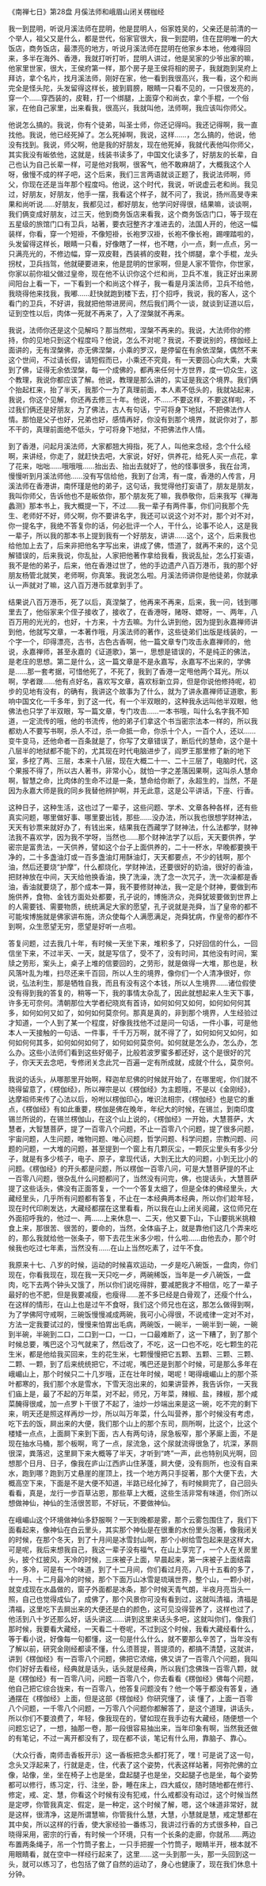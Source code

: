 
《南禅七日》第28盘 月傒法师和峨眉山闭关楞枷经

我一到昆明，听说月溪法师在昆明，他是昆明人，俗家姓吴的，父亲还是前清的一个举人，祖父又是什么，都是世代，俗家官很大，我一到昆明，住在昆明唯一的大饭店，商务饭店，最漂亮的地方，听说月溪法师在昆明在他家乡本地，他难得回来，多半在海外、香港，我就打听打听，昆明人讲过，他是吴家的少爷出家的嘛，他家里世家，很大，王侯府第一样，那个房子是王侯将相的房子，我就跑到吴府上拜访，拿个名片，找月溪法师，刚好在家，他一看到我很高兴，我一看，这个和尚完全是怪头陀，头发留得这样长，披到肩膀，眼睛一只看不见的，一只很发亮的，穿一个……穿西装的，皮鞋，打一个绑腿，上面穿个和尚衣，拿个手棍，一个俗家，在他自己家里，出来看我，很高兴，我就叫他，法师啊，我应该叫你师父。

他说怎么搞的。我说，你有个徒弟，叫圣士师，你还记得吗。我还记得啊，我一直找他。我说，他已经死掉了。怎么死掉啊，我说，这样……，怎么搞的，他说，他没有找到。我说，师父啊，他是我的好朋友，现在他死掉，我就代表他叫你师父，其实我没有皈依他，这就是，线装书读多了，中国文化读多了，好朋友的长辈，自己也认为自己长辈一样，可是他对我啊，很客气，他不敢麻胡了，大概我这个人呀，傲慢不成的样子吧，这个后来，我们三言两语就谈正题了，我说法师啊，师父，你现在还是当年那个程度吗。他说，这个时代，我说，听说虚云老和尚。我见过，好朋友，好朋友，他手一摆，我看这个样子，就不问了，我说，扬州高旻寺来果和尚听说……好朋友，我都见过，都好朋友，他学问好得很，结果嘛，谈谈啊，我们俩变成好朋友，过三天，他到商务饭店来看我，这个商务饭店门口，等于现在五星级的旅馆门口有卫兵，站著，要衣冠整齐才准进去的，法国人开的，他这一幅装样，你看，穿一个短褂，不像短褂，长袍罗汉褂，长袍不像长袍，踢哩踏啦的，头发留得这样长，眼睛一只看，好像瞎了一样，也不瞎，小一点，剩一点点，另一只满亮光的，不修边幅，穿一双皮鞋，西装裤的皮鞋，找个绑腿，拿个手棍，龙头拐杖，卫兵挡驾，他就硬要进来，他是昆明的世家啊，但是人家不管你，你世家，你家以前你祖父做过皇帝，现在他不认识你这个烂和尚，卫兵不准，我正好出来房间阳台上看一下，一下看到一个和尚这个样子，我一看是月溪法师，卫兵不给他，我晓得他来找我，我嘟……赶快就跑到楼下去，打个招呼，我说，我的客人，这个看门的卫兵，不好讲，我就把他带进房间，然后我们两个一谈，就谈到证道以后，证到空性以后，肉体一死就不再来了，入了涅槃就不再来。

我说，法师你还是这个见解吗？那当然啦，涅槃不再来的。我说，大法师你的修持，你的见地只到这个程度吗？他说，怎么不对呢？我说，不要说别的，楞伽经上面讲的，无有涅槃佛，亦无佛涅槃，小乘的罗汉，是停留在有余依涅槃，偶然不来这个世间，不过请长假，请短假而已，小乘还不究竟，有一天要回心向大乘，大乘到了佛，证得无余依涅槃，每一个成佛的，都再来任何十方世界，度一切众生，这个教理，我说你都应该了解。他说，教理是那么讲的，实证是我这个境界。我们俩个抬起杠来，抬了半天，我那个一为了真理前面，本人素不低头的，我就站起来，我说，你这个见解，你还再去修三十年。他说，不……不要这样，不要这样啦，不过我们俩还是好朋友，为了佛法，古人有句话，宁可将身下地狱，不把佛法作人情。那怕是父子也好，兄弟也好，感情再好，你没有到那个境界，就说你对了，那不干的，真理前面绝不低头，宁可将身下地狱，不把佛法作人情。

到了香港，问起月溪法师，大家都翘大拇指，死了人，叫他来念经，念个什么经啊，来讲经，你走了，就赶快去吧，大家说，好好，供养花，给死人买一点花，拿了花来，咄咄……哦哦哦……抬出去、抬出去就好了，他的怪事很多，我在台湾，慢慢听到月溪法师他……没有写信给他，我到了台湾，有一度，香港的人传言，月溪法师在香港讲，南怀瑾是他的弟子，这句话，我觉得他打妄语了，朋友是朋友，我叫你师父，告诉他也不是皈依你，那个朋友死了嘛，我恭敬你，后来我写《禅海蠡测》那本书上，我大概提一下，不过……我一辈子有两件事，你们问我那个先生、老师好不好，师父啊，你不要讲名字，我还可以说这个对不对，那个对不对，你一提名字，我绝不答复你的话，何必批评一个人，干什么，论事不论人，这是我一辈子，所以我的那本书上提到我有一个好朋友，讲讲……这个，这个，后来我也给他加上去了，后来非把他名字写出来，讲成了佛，悟道了，就再不来的，这个见解错误的，后来我说，你乱扯，人家把他著作拿给我看，我说乱扯，怎么打妄语，我不是他的弟子，后来，他在香港过世了，他的手边遗产八百万港币，我的那个好朋友杨管北就笑，老师啊，你真笨。我说怎么啦。月溪法师讲你是他徒弟，你就承认一声就对了嘛，这八百万港币就拿到手了。

结果说八百万港币，死了以后，真涅槃了，他再来不再来，后来，我一问，钱到哪里去了，他俗家来个侄子接收了，接收了，在香港呀，赌呀、嫖呀，一、两年，八百万用的光光的，也好，十方来，十方去嘛。为什么讲到他，因为提到永嘉禅师讲到他，他就写文章，一本著作哦，月溪法师的著作，这些徒弟们出版是线装的，一个字一个，印得漂亮，古书，古色古香啊，他一篇文章专门攻击永嘉禅师的，他说，永嘉禅师，甚至永嘉的《证道歌》，第一，思想是错误的，不是纯正的佛法，是老庄的思想。第二是什么，这一篇文章是不是永嘉写，永嘉写不出来的，学佛是……那一套考据，可惜他死了，不死了，我到了香港一定甩他两个耳光。所以啊，学者跟……他有点好名，喜欢写文章，喜欢标新立异，但是你说他修持呢，初步的见地有没有，的确有，我讲这个故事为了什么，就为了讲永嘉禅师证道歌，影响中国文化一千多年，到了这一代，有一个半双眼的，这种我永远叫他半双眼，他佛法也只学了半双眼，写一篇文章，专门攻击……一本书哦，叫什么名字我不知道，一定流传的哦，他的书流传，他的弟子们拿这个书当密宗法本一样的，所以我都劝人不要写书啊，杀人不过，杀一命抵一命，你杀十个人，一百个人，还以……变牛变马，还他命者一百条就是了，你写了文章错误了，断后代的慧命，这个是十八层半的地狱都不能下的，尤其现在时代电脑进步了，阎罗王那里修了新的地下室，多挖了两、三层，本来十八层，现在大概二十一、二十三层了，电脑时代，这个果报不得了，所以古人著书，非常小心，就怕一字之差落因果啊，这叫杀人慧命啊，智慧之命，比肉体的生命不过是一条，慧命给你断了，永超生的，当然，不是因为永嘉大师是我的同乡我替他辨护啊，并无此意，这是公平讲话，下座、行香。

这种日子，这种生活，这也过了一辈子，这些问题、学术、文章各种各样，还有些真实问题，哪里做好事、哪里要出钱，那些……没办法，所以我也很想学财神法，天天有钞票来就好办了，有钱出来，结果我在西藏学了财神法，什么法都学，财神法我不喜欢学，因为我不学呀，当然也……那个财神法学了以后，天天要供养，学密宗是富贵法，一天供养，譬如这个台子上面供养的，二十一杯水，早晚都要换干净的，二十多盏油灯或一百多盏油灯用酥油灯，天天都要点，不少的钱啊，那个油，然后还要烧“护摩”，什么都烧化，学财神法，还要很好的奶油，很好的香油，把财神放在中间，天天给他换香油，换了洗澡，洗了念一次咒子，洗一次澡都是香油，香油就要烧了，那个成本一算，我不要修财神法，我一定是个财神，要做到布施供养，食物、金钱方面处处都要，孔子说的，博施济众，尧舜犹玻要做到世界上的人需要钱、需要物质，统统满足大家的愿望，孔子说就是尧舜，当了皇帝的都不可能埃博施就是佛家讲布施，济众使每个人满愿满足，尧舜犹病，作皇帝的都作不到啊，众生愿望无穷，愿望是好听一点啦。

答复问题，过去我几十年，有时候一天坐下来，堆积多了，只好回信的什么，一回信坐下来，不过半天、一天，就是写信了，受不了，没有时间，其他没有时间，案牍之劳形，案头上，桌子上堆的信要回的，之劳形，就是做得一大堆，那也是，秋风落叶乱为堆，扫尽还来千百回，所以人生的境界，像你们一个人清净很好，你说，弘法利生，那是牺牲自我，而且有没有这个本钱，所以人生境界……诸位假使没有得到我的答复的，稍等一下，我的事情太杂乱了，因此就想起来人生天下事，许多无可奈何。清朝那位大学者纪晓岚有首诗，如何如何又如何，如何如何何其多，如何如何又如了，如何如何莫奈何。那真是真的，非到那个境界，人生经验过才知道，一个人到了某一个程度，好像我找他不过是问一句话，一件小事，可是他本人一天接触的一句话、一件事，千千万万啊，就不得了了，如何如何又如何，如何如何何其多，如何如何如何了，如何如何莫奈何。如何就是怎么办，怎么办，怎么办。这些小法师们看到这些好偈子，比般若波罗蜜多都还好，这个是很好的咒子，你天天去念吧，专修闭关念此咒一百遍一定有所成就，成就个什么，莫奈何。

我说的话头，从哪那里开始啊，释迦牟尼佛的时候就开始了，在哪里呢，你们就不晓得留意了，《楞伽经》，所以禅宗是以《楞伽经》为主题哦，不是以《金刚经》，达摩祖师来传了心法以后，吩咐以楞伽印心，唯识法相宗，《楞伽经》也是它的重点，《楞伽经》有如此重要，楞伽是佛在晚年，年纪大的时候，在锡兰，到南印度锡兰所说的，在锡兰楞伽山，在这个山上说的，《楞伽经》一开始，大慧菩萨，大慧者，大智慧菩萨，提了一百零八个问题，不止一百零八个问题，提了很多问题，宇宙问题，人生问题，唯物问题、唯心问题，哲学问题、科学问题，宗教问题、问题的问题，一大堆的问题，甚至提到一个窗上有几颗灰尘，一颗灰尘里头有多少分子，就是有多少核子，电子、原子，拿现代话，大到无比大的问题，小到无比小的问题。《楞伽经》的开头都是问题，所以楞伽一百零八问，可是大慧菩萨提的不止一百零八问题，很杂乱什么问题都问了，当然没有问完，佛，也提话头，大慧菩萨提了这些话头，佛没有正面答复，一个一个答复太细了，但是全体的佛经里头，大藏经里头，几乎所有问题都有答复，不止在一本经典两本经典，所以你们趁年轻，现在时代印刷发达，大藏经都摆在这里看看，所以我在山上闭关阅藏，这位师兄在外面招呼我的，他过一、两……上来休息一、二天，他又要下山，下山要挑米挑粮食上来，那很苦、很苦的，要命的，当然，全体庙子上，就是靠他们这几个弄来吃的，那么我就给他一张条子，带下去花生米多少啦，什么啦……由他去办，那个时候我也吃过七年素，当然没有……在山上当然吃素了，过午不食。

我原来十七、八岁的时候，运动的时候喜欢运动，一歺是吃八碗饭，一盘肉，你们现在，你看我现在，现在我一天只吃一歺，两碗稀饭，当年是一歺八碗饭，一盘肉，吃下去两个钟头又饿了，所以你们说吃得胖，要减肥我才不相信，吃了一辈子最好的也不肥，但是我要减瘦，也瘦得……差不多已经是白骨观了，还瘦个什么，在这样的情形，在山上也是过午不食呀，我们这个师兄也在这，那怎么做得到啊，为了学佛阿守戒啊，三碗饭慢慢减成两碗，我可小心得很，不说戒律一定对不对，方法一定我要试过的，慢慢来怕胃出毛病，两碗饭，一碗半，一碗半到一碗，一碗到半碗，半碗到二口，二口到一口，一口，一口最难断了，这一下糟了，到了那个时候总要，嘴巴这个习气就来了，然后改了，不吃，这一口也不吃，吃七颗生的花生米，都是他给我买回来，生的花生米，七颗慢慢把它五颗、五颗、三颗、三颗、二颗、一颗，到了后来统统把它，不过呢，嘴巴还是到那个时候，可是那么多年在峨嵋山上，那个时候只二十几岁哦，正在壮年时候，喝呢！喝得峨嵋山上的那个茶叶都寒的，我们那个水是雪水，下雪天泡出来的，如果讲营养，我告诉你，一天我们庙上是，最了不起的万年菜，对不起，师兄，万年菜，辣椒、盐，辣椒，那个咸菜醃得很咸，加一点罗卜干很了不起了，油炒一炒端出来是这一碗，吃不完的剩下来，明天还是照这样再炒一炒，所以叫万年菜，什么叫营养，那个时候没有考虑，吃下去的饭，屙出来的大便，我们那个山上的那个东司，厕所啊，比这个，比这个楼矮一点点，上面屙下来到下面，古人有两句诗，尿急板窄，那个茅廝上面，不是现在抽水马桶，那个板啊，弯了一点，尿流急，这个尿就流得很急了，坑深，茅厕很深，粪落迟，这里屙下来大概等了半天，才听到“咚”一声，此也特别风光啊，回想那个日月、日子，像我在庐山江西庐山住茅蓬，屙大便，没有厕所，也没有自来水，跑到哪？跑到万丈悬崖的崖顶上，找一个地方两只手捉著，那个大便下去，大概高空下来，下面是不是大便不知道，半路已经化掉了，有时候屙完了，自己回头看看，真是，龙行一步百草沾恩，那些草上大概，这些生活非常有味道，你们所以想做神仙，神仙的生活很苦耶，不好玩，不要做神仙。

在峨嵋山这个环境做神仙多舒服啊？一天到晚都是雾，那个云雾包围住了，我们下面看起来，像神仙在白云里头，其实那个神仙是在很重的水份里头泡著，像我闭关的时候，在那个冬天，到了十月间是冰雪封山啊，那个小树给雪包起来是这样大，可是呢，我后来想我自己，我这一辈子没有福气，在山上享完了，一个人在关房里头，披个红披风，天冷的时候，三床被子上面，早晨起来，第一床被子上面结霜的，多冷，可是有一个味道，到了十二月间，你们看过月亮，八月十五看的多了，十一月、十二月最冷的时候，那个下面万山冰雪是琉璃世界，整个山，一颗小树，就变成现在水晶做的，窗子外面都是冰条，那个时候天青气朗，半夜月亮当头一照，自己也觉得成仙了，成佛了，那个风景你可没有看到过，这就叫清福，清福是清福，这里吃下去屙出来的大便还是白的颜色，这可见没得营养了，这样也过了，他活到八十岁还那么好，话头讲这……讲到这里来话头多吧，这就叫你们，像我们那时候，我要看大藏经，一天看二十卷呢，不过到这个时候，我看大藏经看什么，等于看小说，好像每一句都懂，这一句是什么什么，就不要那么辛苦了，当年没有了解以前，研究金刚经都读不懂，什么须菩提，菩提须的，都搞不清楚，这就讲，讲到《楞伽经》有一百零八个问题，佛把它浓缩，佛又讲了一百零八个问题，我叫你们好好去看经，经典就是话头，话头就是经典，所以我们念佛珠一百零八颗，就是《楞伽经》有一百零八问，问题一百零八个，你去看看《楞伽经》佛每个问题，他自己把它综合拢来，有一百零八，他答复问题没有？他一个等于都没有答复，通通摆在《楞伽经》上面，但是这部《楞伽经》你研究懂了，读 懂了，上面一百零八个问题，一千零八个问题，一万零八个问题你都解答了，是这个道理，讲话头，所以你们不要浪费了，年轻，像我现在的，譬如现在我手边有大藏经，随便想一个问题忘记了，一想，抽那一卷，那一段很容易抽出来，当年印象有啊，当然我还做的有笔记，不过一离开都没有了，现在都不谈，笔记有什么用，靠脑子、靠心。

（大众行香，南师击香板开示）这一香板把念头都打死了，嘿！可是说了这一句，念头又浮起来了，行就是走，住，代表了这个姿势，代表这样站著，阿弥陀佛的立像，站像，坐，坐在椅子上也是坐，盘起腿子也是坐，交起腿子也是坐，每个姿势都可以修行，练习定，行、注坐，卧，睡在床上，四大威仪，随时随地都在修行、修定，戒、定、慧，你看这个时候有没有犯戒，什么戒都没有动过，这个时候当然是定啰，你管我真定、假定，是一种定，这个时候了解，嗯，这个味道非常好，就是这样，很清净，这是所谓慧嘛，你管我什么慧，大慧，小慧就是慧，戒定慧都在其中矣，所以这样的行香，使大家经验一番练习，我讲过行香的方式很多种，自己晓得采用，密宗的行香，有时候一个环境，只有一个长条的走廊，你就吊……两边布置两条绳子，吊一个竹筒子套上，一只手把握一个竹筒子，眼睛半开，根本就不用眼睛看，就在空中一样经行起来了，这里……这一头到那一头，那一头回到这一头，就可以练习了，也包括了做了自然的运动了，身心也健康了，现在我们休息十分钟。